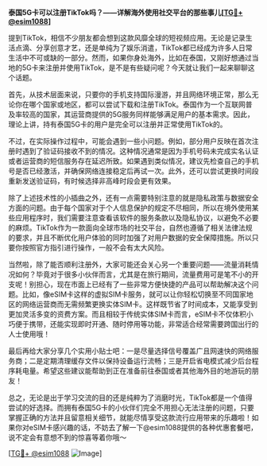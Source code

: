 **泰国5G卡可以注册TikTok吗？——详解海外使用社交平台的那些事儿[[TG💪+ @esim1088](https://t.me/s/esim1088)]**

提到TikTok，相信不少朋友都会想到这款风靡全球的短视频应用。无论是记录生活点滴、分享创意才艺，还是单纯为了娱乐消遣，TikTok都已经成为许多人日常生活中不可或缺的一部分。然而，如果你身处海外，比如在泰国，又刚好想通过当地的5G卡来注册并使用TikTok，是不是有些疑问呢？今天就让我们一起来聊聊这个话题。

首先，从技术层面来说，只要你的手机支持国际漫游，并且网络环境正常，那么无论你在哪个国家或地区，都可以尝试下载和注册TikTok。泰国作为一个互联网普及率较高的国家，其运营商提供的5G服务同样能够满足用户的基本需求。因此，理论上讲，持有泰国5G卡的用户是完全可以注册并正常使用TikTok的。

不过，在实际操作过程中，可能会遇到一些小问题。例如，部分用户反映在首次注册时遇到了验证码接收不到的情况。这种情况通常是因为手机号码未完成实名认证或者运营商的短信服务存在延迟所致。如果遇到类似情况，建议先检查自己的手机号是否已经激活，并确保网络连接稳定后再试一次。此外，还可以尝试更换时间段重新发送验证码，有时候选择非高峰时段会更有效果。

除了上述技术性的小插曲之外，还有一点需要特别注意的就是隐私政策与数据安全方面的问题。由于每个国家对于个人信息保护的规定不尽相同，所以在境外使用某些应用程序时，我们需要注意查看该软件的服务条款以及隐私协议，以避免不必要的麻烦。TikTok作为一款面向全球市场的社交平台，自然也遵循了相关法律法规的要求，并且不断优化用户体验的同时加强了对用户数据的安全保障措施。所以只要你按照官方指引进行操作，一般不会有太大风险。

当然啦，除了能否顺利注册外，大家可能还会关心另一个重要问题——流量消耗情况如何？毕竟对于很多小伙伴而言，尤其是在旅行期间，流量费用可是笔不小的开支呢！别担心，现在市面上已经有了一些非常方便快捷的产品可以帮助解决这个问题。比如，像eSIM卡这样的虚拟SIM卡服务，就可以让你轻松切换至不同国家地区的网络运营商而无需频繁更换实体SIM卡。这样既节省了时间成本，又能享受到更加灵活多变的资费方案。而且相较于传统实体SIM卡而言，eSIM卡不仅体积小巧便于携带，还能实现即时开通、随时停用等功能，非常适合经常需要跨国出行的人士使用哦！

最后再给大家分享几个实用小贴士吧：一是尽量选择信号覆盖广且网速快的网络服务商；二是定期清理缓存文件以保持设备运行流畅；三是开启省电模式减少后台程序耗电量。希望这些建议能帮助到正在准备前往泰国或者其他海外目的地游玩的朋友！

总之，无论是出于学习交流的目的还是纯粹为了消磨时光，TikTok都是一个值得尝试的好选择。而拥有泰国5G卡的小伙伴们完全不用担心无法注册的问题，只要掌握正确的方法并且留意相关细节，就能尽情享受这款流行应用带来的乐趣啦！如果你对eSIM卡感兴趣的话，不妨去了解一下@esim1088提供的各种优惠套餐吧，说不定会有意想不到的惊喜等着你哦～

[[TG💪+ @esim1088](https://t.me/s/esim1088) ![Image](https://i.postimg.cc/4NQfJmqS/Snipaste-2025-05-13-00-14-12.png)]